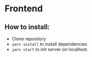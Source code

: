 
# Frontend

## How to install:
- Clone repository
- `yarn install` to install dependencies
- `yarn start` to init server on localhost
